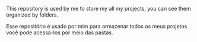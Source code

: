 This repository is used by me to store my all my projects, you can see them
organized by folders.

Esse repositório é usado por mim para armazenar todos os meus projetos você
pode acessa-los por meio das pastas.

